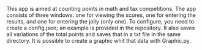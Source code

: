 This app is aimed at counting points in math and tax competitions.
The app consists of three windows: one for viewing the scores, one for entering the results, and one for entering the jolly (only one).
To configure, you need to create a config.json; an example is provided in the repository.
It also saves all variations of the total points and saves that in a txt file in the same directory.
It is possible to create a graphic whit that data with Graphic.py.
